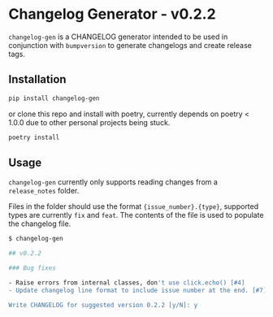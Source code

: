 # Changelog Generator - v0.2.2

`changelog-gen` is a CHANGELOG generator intended to be used in conjunction with `bumpversion`
to generate changelogs and create release tags.

## Installation

```bash
pip install changelog-gen
```

or clone this repo and install with poetry, currently depends on poetry < 1.0.0
due to other personal projects being stuck.

```bash
poetry install
```

## Usage

`changelog-gen` currently only supports reading changes from a `release_notes` folder.

Files in the folder should use the format `{issue_number}.{type}`, supported
types are currently `fix` and `feat`. The contents of the file is used to populate
the changelog file.

```bash
$ changelog-gen

## v0.2.2

### Bug fixes

- Raise errors from internal classes, don't use click.echo() [#4]
- Update changelog line format to include issue number at the end. [#7]

Write CHANGELOG for suggested version 0.2.2 [y/N]: y
```
